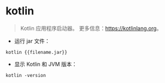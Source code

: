 # kotlin

> Kotlin 应用程序启动器。
> 更多信息：<https://kotlinlang.org>。

- 运行 jar 文件：

`kotlin {{filename.jar}}`

- 显示 Kotlin 和 JVM 版本：

`kotlin -version`